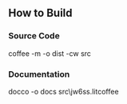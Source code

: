 How to Build
------------

### Source Code

 coffee -m -o dist -cw src

### Documentation

 docco -o docs src\jw6ss.litcoffee
